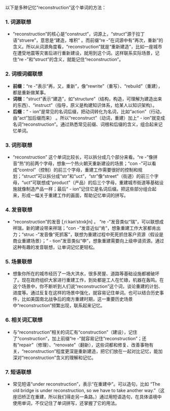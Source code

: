 以下是多种记忆“reconstruction”这个单词的方法：

### 1. 词源联想
 - “reconstruction”的核心是“construct”，词源上，“struct”源于拉丁语“struere”，意思是“建造，堆积” 。而前缀“re -”在词源中有“再次，重新”的含义。所以从词源角度看，“reconstruction”就是“重新建造”，比如一座城市在遭受地震等灾害后进行重新建设，就用到这个词。这样联系实际场景，记住“re -”和“struct”的含义，就能记住“reconstruction”。

### 2. 词根词缀联想
 - **前缀**：“re -”表示“再，又，重新”，像“rewrite”（重写）、“rebuild”（重建），都是重新做某事。
 - **词根**：“struct”表示“建造”，如“structure”（结构，构造，可理解为建造出来的东西）、“instruct”（指导，原义是构建知识体系，给某人以知识架构）。
 - **后缀**：“ - ion”是常见的名词后缀，把动词转化为名词，比如“action”（行动，由“act”加后缀而来） 。所以“reconstruct”（动词，重建）加上“ - ion”就变成名词“reconstruction”。通过熟悉常见前缀、词根和后缀的含义，组合起来记忆单词。

### 3. 词形联想
 - “reconstruction” 这个单词比较长，可以拆分成几个部分来看。“re -”像拼音“热”的前两个字母，想象一个热火朝天重新建设的场景；“con -”可以看成“control”（控制）的前三个字母，重建工作需要很好的控制和规划；“struct”可以拆分成“str”和“uct”，“str”像“street”（街道）的前三个字母，“uct”可联想成“product”（产品）的后三个字母，重建城市街道等基础设施就像制造产品一样；最后“ - ion”记住它是名词后缀。把这些部分组合起来，形成一幅关于重建工作的画面，帮助记忆单词的拼写。

### 4. 发音联想
 - “reconstruction”的发音 [ˌriːkənˈstrʌkʃn] 。 “re -”发音类似“瑞”，可以联想成祥瑞，新的建设带来祥瑞；“con -”发音近似“肯”，想象重建工作大家都肯出力；“struc -”发音像“死抓客”，联想为重建过程中死死抓住客户资源（假设是商业重建场景）；“ - tion”发音类似“申”，想象重建需要向上级申请资源。通过这种有趣的发音联想，让单词记忆更轻松。

### 5. 场景联想
 - 想象你所在的城市经历了一场大洪水，很多房屋、道路等基础设施都被破坏了。现在政府组织大家进行重建工作，到处都是工人在忙碌，机器在轰鸣。在这个场景中，你不断听到人们说“reconstruction”这个词，谈论重建的计划、进度等。通过反复在这样的场景中强化，就容易记住单词。也可以结合历史事件，比如美国南北战争后的南方重建时期，这一重要历史场景中“reconstruction”频繁出现，联系起来记忆。

### 6. 相关词汇联想
 - 与“reconstruction”相关的词汇有“construction”（建设），记住了“construction”，加上前缀“re -”就容易记住“reconstruction”；还有“repair”（修理）、“renovate”（翻新），这些词都和修复、改善事物有关，“reconstruction”程度更深是重新建造，把它们放在一起对比记忆，能加深对“reconstruction”含义的理解和记忆。

### 7. 短语联想
 - 常见短语“under reconstruction”，表示“在重建中”。可以造句，比如 “The old bridge is under reconstruction, so we have to take another way.”（这座旧桥正在重建，所以我们得走另一条路。）通过用短语造句，在具体语境中使用单词，不仅记住了单词拼写，还掌握了它的用法。 